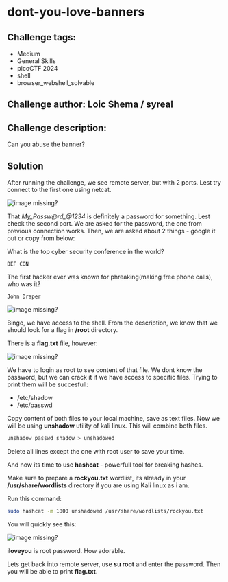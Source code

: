 # dont-you-love-banners
## Challenge tags:
- Medium
- General Skills
- picoCTF 2024
- shell
- browser_webshell_solvable

## Challenge author: Loic Shema / syreal
## Challenge description:
Can you abuse the banner?

## Solution
After running the challenge, we see remote server, but with 2 ports. Lest try connect to the first one using netcat.

![image missing?](./content/[dont-you-love-banners_01.png])

That *My_Passw@rd_@1234* is definitely a password for something. Lest check the second port. We are asked for the password, the one from previous connection works. Then, we are asked about 2 things - google it out or copy from below:

What is the top cyber security conference in the world?
~~~
DEF CON
~~~
The first hacker ever was known for phreaking(making free phone calls), who was it?
~~~
John Draper
~~~

![image missing?](./content/[dont-you-love-banners_02.png])

Bingo, we have access to the shell. From the description, we know that we should look for a flag in **/root** directory.

There is a **flag.txt** file, however:

![image missing?](./content/[dont-you-love-banners_03.png])

We have to login as root to see content of that file. We dont know the password, but we can crack it if we have access to specific files. Trying to print them will be succesfull:
- /etc/shadow
- /etc/passwd

Copy content of both files to your local machine, save as text files. Now we will be using **unshadow** utility of kali linux. This will combine both files.

~~~bash
unshadow passwd shadow > unshadowed
~~~

Delete all lines except the one with root user to save your time.

And now its time to use **hashcat** - powerfull tool for breaking hashes.

Make sure to prepare a **rockyou.txt** wordlist, its already in your **/usr/share/wordlists** directory if you are using Kali linux as i am. 

Run this command:
~~~bash
sudo hashcat -m 1800 unshadowed /usr/share/wordlists/rockyou.txt
~~~

You will quickly see this:

![image missing?](./content/[dont-you-love-banners_04.png])

**iloveyou** is root password. How adorable.

Lets get back into remote server, use **su root** and enter the password. Then you will be able to print **flag.txt**.
